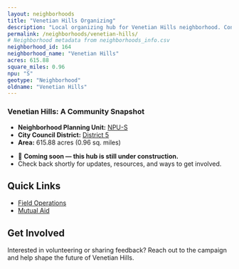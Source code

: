 ```yaml
---
layout: neighborhoods
title: "Venetian Hills Organizing"
description: "Local organizing hub for Venetian Hills neighborhood. Connect with field operations, mutual aid, and community organizing efforts."
permalink: /neighborhoods/venetian-hills/
# Neighborhood metadata from neighborhoods_info.csv
neighborhood_id: 164
neighborhood_name: "Venetian Hills"
acres: 615.88
square_miles: 0.96
npu: "S"
geotype: "Neighborhood"
oldname: "Venetian Hills"
---
```


### **Venetian Hills: A Community Snapshot**

  * **Neighborhood Planning Unit:** [NPU-S](https://www.atlantaga.gov/government/departments/city-planning/neighborhood-planning-units/neighborhood-and-npu-contacts)
  * **City Council District:** [District 5](https://citycouncil.atlantaga.gov/council-members)
  * **Area:** 615.88 acres (0.96 sq. miles)

- 🚧 **Coming soon — this hub is still under construction.**
- Check back shortly for updates, resources, and ways to get involved.

## Quick Links

- [Field Operations](./field-ops/)
- [Mutual Aid](./mutual-aid/)

## Get Involved

Interested in volunteering or sharing feedback? Reach out to the campaign and help shape the future of Venetian Hills.
